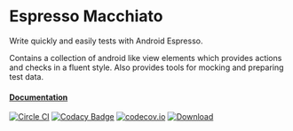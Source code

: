 # Espresso Macchiato

Write quickly and easily tests with Android Espresso.

Contains a collection of android like view elements which provides actions and checks in a fluent style.
Also provides tools for mocking and preparing test data.

#### [Documentation](https://github.com/nenick/espresso-macchiato/wiki)

[![Circle CI](https://img.shields.io/circleci/project/nenick/espresso-macchiato/master.svg)](https://circleci.com/gh/nenick/espresso-macchiato)
[![Codacy Badge](https://img.shields.io/codacy/c6cc5e2303234780b4ae3118d93eb35f/master.svg)](https://www.codacy.com/app/nico_kuechler/espresso-macchiato)
[![codecov.io](https://img.shields.io/codecov/c/github/nenick/espresso-macchiato/master.svg)](https://codecov.io/github/nenick/espresso-macchiato?branch=master)
[![Download](https://img.shields.io/bintray/v/nenick/maven/espresso-macchiato.svg)](https://bintray.com/nenick/maven/espresso-macchiato/_latestVersion)